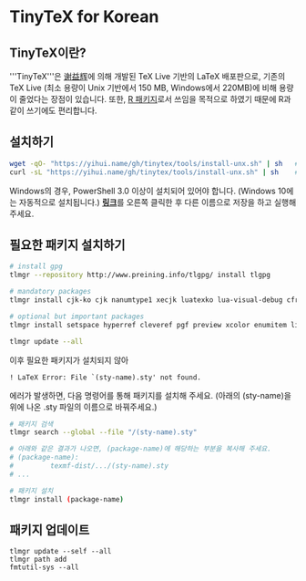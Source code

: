 # TinyTeX for Korean

## TinyTeX이란?

'''TinyTeX'''은 [谢益辉](https://yihui.name/)에 의해 개발된 TeX Live 기반의 LaTeX 배포판으로, 기존의 TeX Live (최소 용량이 Unix 기반에서 150 MB, Windows에서 220MB)에 비해 용량이 줄었다는 장점이 있습니다. 또한, [R 패키지](https://yihui.name/tinytex/r/)로서 쓰임을 목적으로 하였기 때문에 R과 같이 쓰기에도 편리합니다.


## 설치하기

```bash
wget -qO- "https://yihui.name/gh/tinytex/tools/install-unx.sh" | sh   # Linux
curl -sL "https://yihui.name/gh/tinytex/tools/install-unx.sh" | sh    # maxOS
```

Windows의 경우, PowerShell 3.0 이상이 설치되어 있어야 합니다. (Windows 10에는 자동적으로 설치됩니다.) [**링크**](https://yihui.name/gh/tinytex/tools/install-windows.bat)를 오른쪽 클릭한 후 다른 이름으로 저장을 하고 실행해 주세요.


## 필요한 패키지 설치하기

```bash
# install gpg
tlmgr --repository http://www.preining.info/tlgpg/ install tlgpg

# mandatory packages
tlmgr install cjk-ko cjk nanumtype1 xecjk luatexko lua-visual-debug cfr-lm nfssext-cfr unfonts-core unfonts-extra xetexko luatexko

# optional but important packages
tlmgr install setspace hyperref cleveref pgf preview xcolor enumitem listings tcolorbox environ trimspaces

tlmgr update --all
```

이후 필요한 패키지가 설치되지 않아 
```text
! LaTeX Error: File `(sty-name).sty' not found.
```
에러가 발생하면, 다음 명령어를 통해 패키지를 설치해 주세요. (아래의 (sty-name)을 위에 나온 .sty 파일의 이름으로 바꿔주세요.)

```bash
# 패키지 검색
tlmgr search --global --file "/(sty-name).sty"

# 아래와 같은 결과가 나오면, (package-name)에 해당하는 부분을 복사해 주세요.
# (package-name):
#         texmf-dist/.../(sty-name).sty
# ...

# 패키지 설치
tlmgr install (package-name)
```


## 패키지 업데이트

```
tlmgr update --self --all
tlmgr path add
fmtutil-sys --all
```

